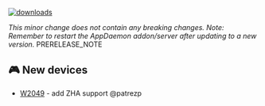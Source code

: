 [![downloads](https://img.shields.io/github/downloads/xaviml/controllerx/VERSION_TAG/total?style=for-the-badge)](http://github.com/xaviml/controllerx/releases/VERSION_TAG)

<!--:warning: This major/minor change contains a breaking change.-->

_This minor change does not contain any breaking changes._
_Note: Remember to restart the AppDaemon addon/server after updating to a new version._
PRERELEASE_NOTE

<!--
## :pencil2: Features
-->

<!--
## :hammer: Fixes
-->

<!--
## :clock2: Performance
-->

<!--
## :scroll: Docs
-->

<!--
## :wrench: Refactor
-->

## :video_game: New devices

- [W2049](https://xaviml.github.io/controllerx/controllers/W2049) - add ZHA support @patrezp
